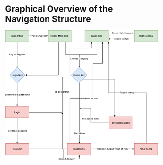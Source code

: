 # **Graphical Overview of the Navigation Structure**
![Image of Navigation Structure Diagram](Android_Diagram.png)
